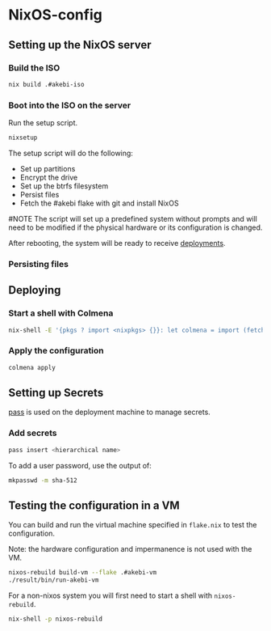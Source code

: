 # NixOS-config

## Setting up the NixOS server

### Build the ISO

```bash
nix build .#akebi-iso
```

### Boot into the ISO on the server

Run the setup script.

```bash
nixsetup
```

The setup script will do the following:
- Set up partitions
- Encrypt the drive
- Set up the btrfs filesystem
- Persist files
- Fetch the #akebi flake with git and install NixOS

#NOTE The script will set up a predefined system without prompts and will need to be modified if the physical hardware or its configuration is changed.

After rebooting, the system will be ready to receive [deployments](#deploying).

### Persisting files


## Deploying

### Start a shell with Colmena

```bash
nix-shell -E '{pkgs ? import <nixpkgs> {}}: let colmena = import (fetchTarball "https://github.com/zhaofengli/colmena/archive/master.tar.gz"); in  pkgs.mkShell { buildInputs = [ colmena ]; }'
```

### Apply the configuration

```bash
colmena apply
```

## Setting up Secrets

[pass](https://www.passwordstore.org/) is used on the deployment machine to manage secrets.

### Add secrets

```bash
pass insert <hierarchical name>
```

To add a user password, use the output of:

```bash
mkpasswd -m sha-512
```

## Testing the configuration in a VM

You can build and run the virtual machine specified in `flake.nix` to test the configuration.

Note: the hardware configuration and impermanence is not used with the VM.

```bash
nixos-rebuild build-vm --flake .#akebi-vm
./result/bin/run-akebi-vm
```

For a non-nixos system you will first need to start a shell with `nixos-rebuild`.

```bash
nix-shell -p nixos-rebuild
```
